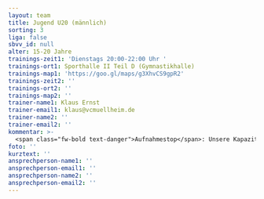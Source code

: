 ```yaml
---
layout: team
title: Jugend U20 (männlich)
sorting: 3
liga: false
sbvv_id: null
alter: 15-20 Jahre
trainings-zeit1: 'Dienstags 20:00-22:00 Uhr '
trainings-ort1: Sporthalle II Teil D (Gymnastikhalle)
trainings-map1: 'https://goo.gl/maps/g3XhvCS9gpR2'
trainings-zeit2: ''
trainings-ort2: ''
trainings-map2: ''
trainer-name1: Klaus Ernst
trainer-email1: klaus@vcmuellheim.de
trainer-name2: ''
trainer-email2: ''
kommentar: >-
  <span class="fw-bold text-danger">Aufnahmestop</span>: Unsere Kapazitätsgrenzen sind erreicht. Melde dich aber gerne, damit wir dich auf die Warteliste aufnehmen.
foto: ''
kurztext: ''
ansprechperson-name1: ''
ansprechperson-email1: ''
ansprechperson-name2: ''
ansprechperson-email2: ''
---
```


